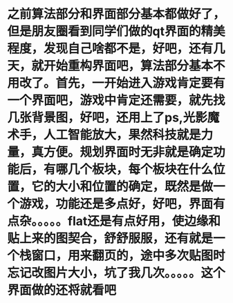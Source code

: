 # 之前算法部分和界面部分基本都做好了，但是朋友圈看到同学们做的qt界面的精美程度，发现自己啥都不是，好吧，还有几天，就开始重构界面吧，算法部分基本不用改了。首先，一开始进入游戏肯定要有一个界面吧，游戏中肯定还需要，就先找几张背景图，好吧，还用上了ps,光影魔术手，人工智能放大，果然科技就是力量，真方便。规划界面时无非就是确定功能后，有哪几个板块，每个板块在什么位置，它的大小和位置的确定，既然是做一个游戏，功能还是多点好，好吧，界面有点杂。。。。。flat还是有点好用，使边缘和贴上来的图契合，舒舒服服，还有就是一个栈窗口，用来翻页的，途中多次贴图时忘记改图片大小，坑了我几次。。。。。这个界面做的还将就看吧
